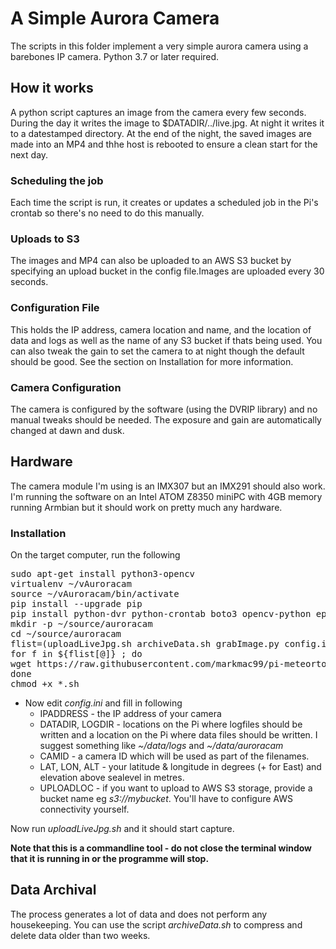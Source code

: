 # A Simple Aurora Camera

The scripts in this folder implement a very simple aurora camera using a barebones IP camera. Python 3.7 or later required. 

## How it works
A python script captures an image from the camera every few seconds. During the day it writes the image to $DATADIR/../live.jpg. At night it writes it to a datestamped directory. At the end of the night, the saved images are made into an MP4 and thhe host is rebooted to ensure a clean start for the next day. 

### Scheduling the job
Each time the script is run, it creates or updates a scheduled job in the Pi's crontab so there's no need to do this manually. 

### Uploads to S3
The images and MP4 can also be uploaded to an AWS S3 bucket by specifying an upload bucket in the config file.Images are uploaded every 30 seconds.  

### Configuration File
This holds the IP address, camera location and name, and the location of data and logs as well as the name of any S3 bucket if thats being used. You can also tweak the gain to set the camera to at night though the default should be good.  See the section on Installation for more information. 

### Camera Configuration
The camera is configured by the software (using the DVRIP library) and no manual tweaks should be needed. The exposure and gain are automatically changed at dawn and dusk. 

## Hardware
The camera module I'm using is an IMX307 but an IMX291 should also work.   
I'm running the software on an Intel ATOM Z8350 miniPC with 4GB memory running Armbian but it should work on pretty much any hardware. 

### Installation
On the target computer, run the following  
<pre>
sudo apt-get install python3-opencv 
virtualenv ~/vAuroracam  
source ~/vAuroracam/bin/activate  
pip install --upgrade pip
pip install python-dvr python-crontab boto3 opencv-python ephem pillow MeteorTools
mkdir -p ~/source/auroracam
cd ~/source/auroracam
flist=(uploadLiveJpg.sh archiveData.sh grabImage.py config.ini ../pi/setExpo.py)
for f in ${flist[@]} ; do
wget https://raw.githubusercontent.com/markmac99/pi-meteortools/master/auroracam/${f}  
done 
chmod +x *.sh
</pre>
* Now edit *config.ini* and fill in following
    * IPADDRESS - the IP address of your camera
    * DATADIR, LOGDIR - locations on the Pi where logfiles should be written and a location on the Pi where data files should be written. I suggest something like *~/data/logs* and *~/data/auroracam*
    * CAMID - a camera ID which will be used as part of the filenames. 
    * LAT, LON, ALT - your latitude & longitude in degrees (+ for East) and elevation above sealevel in metres. 
    * UPLOADLOC - if you want to upload to AWS S3 storage, provide a bucket name eg *s3://mybucket*. You'll have to configure AWS connectivity yourself. 
  
Now run *uploadLiveJpg.sh* and it should start capture.  
 
**Note that this is a commandline tool - do not close the terminal window that it is running in or the programme will stop.**

## Data Archival
The process generates a lot of data and does not perform any housekeeping. You can use the script *archiveData.sh* to compress and delete data older than two weeks. 